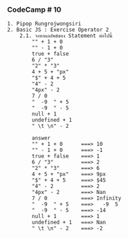 ### CodeCamp # 10
    1. Pipop Rungrojwongsiri
    2. Basic JS : Exercise Operator 2
        2.1. จงหาผลลัพธ์ของ Statement ต่อไปนี้
            "" + 1 + 0
            "" - 1 + 0
            true + false
            6 / "3"
            "2" * "3"
            4 + 5 + "px"
            "$" + 4 + 5
            "4" - 2
            "4px" - 2
            7 / 0
            "  -9  " + 5
            "  -9  " - 5
            null + 1
            undefined + 1
            " \t \n" - 2

            answer
            "" + 1 + 0      ===> 10
            "" - 1 + 0      ===> -1
            true + false    ===> 1
            6 / "3"         ===> 2
            "2" * "3"       ===> 6
            4 + 5 + "px"    ===> 9px
            "$" + 4 + 5     ===> $45
            "4" - 2         ===> 2
            "4px" - 2       ===> Nan
            7 / 0           ===> Infinity
            "  -9  " + 5    ===>   -9  5
            "  -9  " - 5    ===> -14
            null + 1        ===> 1
            undefined + 1   ===> Nan
            " \t \n" - 2    ===> -2
